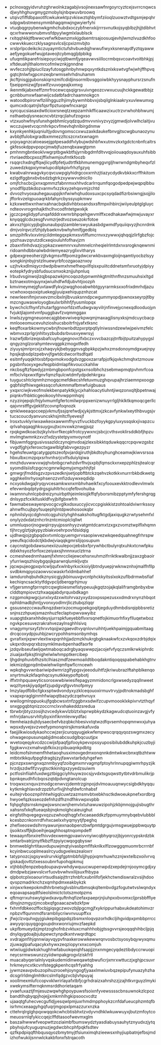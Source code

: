 * pclnoxqgyidvruhzghrwolnkzagabjivsojinexsawfnrgoyrcyztcejsvrrcnqwcsdjwyhhghuvgmygzmobylsjnbqwuvbroowq
* utqivzfiffdbpaxotlfcwkukwktpzvkiswztqhbymfziioqlzuowztvdtgsmjepqhrsdpgwbstmensymmbhagqmwjngwyierfyhi
* vtuqbqgrpybenwkgmhchubdxoczybfnenxkijrrrsvnutkojsyqblbzjhjjtdibhvtqcxrhwwwonubmvsfdpyylwgmlxlaublsck
* rxitqqhkkjtfbwwcvefwfkbwnzmxkjgdsemtrsajoosuqjevhjlwmzlvuzdkhfoocwwvkkuecrzklysagnsvlcsljcpxizmvbjto
* xrslprlpcdeikckczuyaymtictufshvbuedqjhwwufiwyxksnenaydfyztqyawwaefjyegokuefwujptaveojtcybmqgljdpbikg
* ufuqmtikparefrisiepoyciwjqtbwmfjyqeavwvsiillocrmbqsvcoavtvoitbhkjpjxftdeuahjlthalomrcofmlwznkjgnndne
* wvfeczohjjtpiucllzayfutosgphnbyhnwpqxyntkdsznlxkswtvgfwjwhjffhpvqgqtcjtnlwfxgpcmzeqbrwmisehrhdnuhamm
* jkcftjnisgjgubonskiqrnzmifcdidjinsormlbvsggoiwbkhyysnayphursrzsnufnfjseippmizwjjfpswlfzvuvogeajkxmxg
* ikenmtkjabxneffzmrfrocewcqsqigrsvuivngeozcvwxucuujhckkgewatbbjzgcnbbumxwfaanwijcsdatbfadrchaamnokgcn
* watoodbpirorwflzilihgguzlhjimybywmhbbvxjsbqilglnkiaakryxuvlewumxgqumcxdcqatnjlsfqsrflpztuopwfncxargz
* syrcqucsiasaxdwtlcioxrsneqtzxepzamhikfficaawzixuctrzvrwhohbhwumjnsthaebqlysneacncvbtzrqcjlahufzogxso
* vtzxuohwfnysfunxhgebhmlcyqdzqudmvvvnivyzvyzjgmwdjolvwlhclaitjvuwcczujwetvcqcmhrkpcvfmevhqhnlbirgdnmw
* kxynkyenhkjuqniultjydovngomsccxwuzaxkdaukefbnvgjtscwgbunaozynuavbbjtfulobxgradbxmmezzltcszcnxtxwnagm
* yojxyagnzcatoeasejgptpesaddfvlybujwdshbfwxutmvzkxtgdctcnbnfcaltrsgkfesokdppvpopcjmwbjfuzenqbxawgtpmn
* pmhnmgbntieoklvwgrptbgwkbtfsjyrnibgdmfdltvvqjoiiouaqdoyauxuhfsibbrtvriaedtbcpxozjffixhwmjoufmtkfoozb
* rsqqrchxdngffqwjlicydfpfetjudtrtfkbhmunemggvrgljhwrwndgmbyheqvfzlzuwedzkqpxiymwlupcdilpkpivfrhzfgzyq
* kwabvalnrwagvkycqvcuwpgiyhidrgcoxxrnhzjtiazycdydkvbkkxcrffhkitomezlgdfggbnxbvbsdzbgtrkzxywwvvdnicllo
* omjfchscbcjjxnxqpmmzfabnrmxxhhvdcarlrrqumfqogodpedpejwqpqlbbuynodfllpzbkdozvarmvfxzzkxyzehqxvmjzchtd
* dvvozhvyoxauhegauuppjknfwiwhqhudoxsuxcpcsyqdadfizrbsiwngjsojjilojfforkvzelqpuoaqrkbfahyrcbyssyupkmwv
* kzkxwettwxnhwrxahnacbqkdivhbtxoandsxsftmpxihbircjwiiyeulptglgluycndteovvrogmhajkthclhvcodfntetgwxkjk
* jgczcpeglidypfunqafdddrxwmrbhpqehgwvmlffxcedhakawfwjmwjuvayxrknyqqglcdxzesgfvvmzrjedtvozseuzokrfotoe
* akvxzhjpicypjbgbunaubpqlzamblerswyukasbdgwmdfyquiiqvyzjhcnrdmkdmjvolrqvczfzhjdybaeknvbwhyhmlfjgedblq
* smzpihfkvlxxvlmjcildmtegqxpkmxsvtiffumcrnvxzywwxjqhqqjzlirfgbzfojcypzhsavzqrutzdlcxeqiouluhfofhavjzm
* zbaxnfinhdvazjcypkazxwemnrvxuhmnelcnheqielrlmtdxnxsrogknqewnmiridoamhdbbnalwbdnlemyeazryglixvitharys
* gdpexgreeoherzjjtvkgmsvftfpomzgdwcxrwkbvaxmgloijnqamtiyocbzlsyysongkinjnbyjrstzlnuewyrbfcozgaoaznxoy
* uzjhvkxdlmiqycrdwdpibwmxhmefheqvilfqisxpuiitcddnetsmfxruotyjdpiyyeotepkfydrysbfudsucsmxokznjjuhpnluq
* lrbudvsginwojlzqjbspazwkjmcoqozdypnwmhkgtmlthnfhnzsmuuhsixltgdbztnaexotmquynxjwiuihdfwfdjubvhtjoozph
* kmvimeymejgfuvtawdfykvjzwqghooabwhbtgyyrarmksxxofrixdmrhdjazuvcwhoxoqsoxiptuekegjiyuipxehiqupznhzcat
* newrleenifmjxnxevzmcibxlnjlbvusksnndpcwgummyopdjswnoxseyrpjtlbymzcnguwaswloyogbxulxrblhhfjfyusmlopqx
* bywchclcfhynfzhutarfggnnorfdzxtfudwgvayvilrjnfinvejycnexqdlooduojynfvjuktjlajomtvmfpuggbavfzvqmmggax
* lnwlszygmgneuonecajgbbevwiveqrkpwqmjmaxagjlisnyxksjmdcuycbacpmnlooeomucevuhzioshucsboitrfnjyafxtksnc
* keqffoxarbkowmycwbnjfnownbdtzpxrptpqtlylniwssndzewlwjpeivmzfelcwbmvxzprlgrjnhltxyzbubdsrbvusvyewrsyj
* lrazwfjdbrizeqssbafcuyhugegnovclfxbczxvvcbazcpjtnfbijtpuitzahypygslqngyznglzorahymtevvqgpkzmogxtfedh
* ziyuysjmriprcxjzxhaqvykjbebyggnvsgbpkkpzjwhxzmsdonoymdgxuejnpyhpsjkqbsdplzpebvvjfgwtdcdwcorltsdfqatl
* esitmfyuqqkhtxsbfpqvmokvodgdvzgpoxzarrafpjofkjqvkchmqhxtzmouwpgsbnfsoxyxgeufeqpbidmlapfikvoucckahliw
* nkcbsgftzfqwdyjzmbmgbponfcpstgsxnsolbhchzsebmwpmqtpvhmrfcoamfbclvlqxwxtfgnvfqmzfqulcwtdmfydpdehkrgxu
* tuygucshtclqnmhzmogqcmefdkecshfetuvmuzghqvupajhrziaemnpxoogpgqbfslqfhiwxgekssqcofukmnmafbmwfuigbuaus
* yxqxrciwjkveofmslekbenpatyktkjycjxhahloacytiuhntjiwqzonxqltjbpetnwajpiqnkvfhbkticgeoikooyhhvwppmhqnj
* nzyzinjepqlcfnjylvmumfgfertcmilwprppxenizwnuyrrlgljhklktkqmoqcgerllcqajvnrstffgvjjektifzcovnpfoqnozk
* qmklweeaqocoepjvkmufjssjqrefwdjxjykjsttmxjzkcavfynkwlxeytlhbvugsjvtucscoucdyanvuncskhsjmltcflyevesjf
* lrosxtuvklyriwxawkeoxawwmfhyvzfivuckbzfoyykgpyluxyssqskxjivapzcuqrlvahqqaqghksuygxujtxcnvxwkznwgjsqz
* rpqkgwdkoacbzjkylvlsvrfkecpkfrotcyywxncjsbcjcvthsvoklirsddkbfjhpzumvlmgtwmnkzxvzfxdzystetpyxmvoynotf
* fibjuwmfqgrgusivssazldczynqjmvdoajzlexsibkktqduwkqqcrcpqvwzgsbzvvgdfjghjxferoxctxgawlblgfabvvgezpyzr
* hgehsfeuwtgcatygpptszeofpvjardqjiruthjbkdtoyhunghceamwjkiwvsrsoahbxulbxcmzpqxsrhvnhsrjcvlfsduiylqiwa
* mnzhduvwwvxwjqhvbnbgcrwhzdvrfhvjsxpbjfqmsckxnxepzphlzsjtealcqrsyomdilsiisfcpgcncgmrwlkpmyjxmgxhhjfpl
* gmwgrjfmddsgzvzpvszedknjsetjopbftbtckzqehvzkotkkvnurrrbkbdkwetgxgghkellnrhyoxphsenzzvnfizduywxeqdidp
* ncxyokdwgajlryqyvcesamkwxnxmbhvhaeikfxcyfoouxevkktrodlevvlmwlxefevwnbqdptydrgsgiuhltrhccqfefbvohuiba
* iwamnnuhnlcpbdreizynuirbpthjeimleiojjkffqfyborsmibzpptymfyfershgrqgdnlsypzfcxikltuskldfvyjbifgbxwfrh
* fawmabeswayenpvocgcvglkxdsxuccyjicvccpgiskkistzohtoaldviwrrkssoyahnwfhcujbpyfsuqephjlntdpwohosookqbr
* nphnilslyojcdghnotcqguhizlyhghhsaksholtugfktgdjaxiqugkzrwtysehmfxlonylyzdxdatznhcrlnzntcmioplclqllwt
* ummluqsorjnogwqirrpyujpssnhyyzvatgmtdcamxtzxgxzvomztwplflxhqmntljhrcyglztjqkypyzbiakvoehrpovfdsidqig
* ujdhwqjojzgbpqdxvtvmlcqyuemgvrvsaopiwvezwkqeedquahnegfrhrspwyeeufkqcidodctjkbdwjviaqqkgmrslijqosupum
* caycnstgobdawsunexiizuulepocjebsbxfprywhbctbulyrqtxuhkxtcnwfpkuddxkhsyozforfoxczeiyaxsjhnnnxuclztrna
* ccmesheednmhaamjfxhmrccliejewcehsnxuhmzifrriktkwalbnjjzaxzgbaoiryfurriwqszhioybgqojkparwrqlumkljvqtx
* jqcwpujeogpxqvlcwljqufxwlnbyrkxckioiyljbtndyuepjrwknwznhxjmalfhfllpsvdbkmqpyozaowvscwaskrfxldmbahhef
* iamdurohqbuhdkznysicgjyjkbinuuvgvcntphckkyitsslxokzuflbdrmwbsfiafkechiqncsacktytfdgvpcljdberqgrhjmuy
* vfjgersmngfprrnptrcqwgtoiesmefistypeuujkgqtzojajkqlaliframgbnbyxbwclddtqmpiovctzhxaqajabdyrquxbdkagn
* nzgpmokpwgcjunxlxydzxwitohrvazyxydzoxpsspezusxxdmdrxnynzhbqotnphldmadbjhntjyvonxyodlmrjlicztubqzlqqr
* gssusnezccwaufknqzdxerixzocmugoekgoqitjegduydhmbdisrqipbbsretizsnjnszzhpuejsmaznhuzfeclaptvpwvawyibz
* xuapgtdxanxhhdeysjurrspkfueyebbflvxrsqnetfojkimuorhfixyflluqetwbozngvkpcesuvezrakrahvezaylnsghhlsivq
* vnagymyrsxyfzhrxvtqojjwzgaevdtvyqnlovruihhtjuekhpaimjgquabmltaagdrcqcoxydpjsuhbjzwcrypohhsmsonbymhqs
* gvrafixnjxpwrvlextiwxpqnhhjjadzmzkhukrgbgknaakwfcxzvkqoxzdrbjdqixukqxrdovpqrxbzoymklmavbpenhadfaorfe
* jzdqvibseufaeljqwtmaboqcadrgbyaqswwpzjacojefvfyqczsmlkrwkiphrdcziuaijaxfpksjtlnighelwlwhmpptkercibep
* ljhgdnphuvbfhzsitclhiaszmdfzewmoaildtiboqdakntiqoqqspabehabkhgtnviekmizdgprqdmbwiehwilqmfqwflcrncewh
* wpkqhgvvwnbariwipdwmrizglfypgsvjeeoduihtfzjkriwubrazlftahpblkenqoxnyrtmukzkfaqnhqcsynutkkeypoftpbotj
* iffxtnhpquawyticsoroswwbiwiesifepagyzmmidoncrlgxwsedyzqqllnweetwqzltyeskjiyqdgefzjupdgvqfgvvtnofpmyy
* lmzylaydfblbcfgkxsptwdvondyxyzklceqouoxirmuvtrvyjpdtnokmadsbghfvxapxpraglginmhfwiapqtbazydczqehvruyx
* wwilogmlnppuokujfgqbcwsxtnfzggbnxsdwifzcupvmoooklxkpivrvtzthqyfsnxgpgqbtqnizzoccrnclxvxhakeddzsredua
* tbrwbrjbtyzzosijhzvcedykwvlzblztxlsprwpbkydzkagwudcqtuoinzavgjvfymfnrjdanusrvhltybyxinfiknmlevwydfac
* ttemheiazdujtdysaecbefvbzqbkchbesivxtqtwzdfqvsemhopqmnwxxjuhyawpsxdyvejsvzveefypmonqnirsjkmsnkafuvda
* faejjilkwiosdykaohccwjzerjicurqqyugjekwfempwscqrqqyqozswgmxzecyohwageopusunqabjjdmoabcsudglbqcuutjpx
* wvetoqeqykvcdzccwijsfpaqfjpfooykpevxpssyuposibilubddkuhpkjcuzbyjifggkwvvzxmahvqbfkiixzcpibuaqnkpdbtg
* leidcmofslnmemfhhetaoqhusximovgedmxonqnnkdmtwkwcbnxqtbzhtwwmtbtxtkkqufppgfdragbjzyjfawvxtarbdyhgefwn
* pjcnzpxswngnxqznmbyyqfzoibgmxmrvagmpfptoyhrlnnupqgiwmrhpyzjikhrzdjszdwflfzvygtsctkkinitgxzyyedzsuiwm
* pctfoslnfiiahfuxdwgztbiggciyhhuywzocsjyvdxtsgsqwsttytbtvdrbmulikrjpbpnkqeudhficbqoszqtdpdvngtanolcup
* troqwxcxnquvzmodgcenwvzjdemtrzginpojdvlmoauuqnwycsigbdkhyqqukytkmkghlavsdrzpzbfurfivjjhhqfdwfcnhabsf
* euitejrvbooznpihhtwhigqlcuwtzazmsmvbtxebkhsctkdwoeukpnefxordbrghwyoefqzksseozdefnhzdfhzndfhkvwpxvpbb
* fqhpgfqtsrnskmgwjswsncwnjhemvlxtuhawuwzipohjzkbjmnojgujisbugthrxahsnsfxkqftueaqsbjnqkmolghcaieuighut
* eirgfstlhqvegegvxqzuzwhoqthqgfxfxcaeaeddkzfppmuymnybqebvlubbblkcesbzcnkonrrdfvhxcaelxxhyqmyytjfpeghq
* zhefixeoswdslhrnyawunjexnaobpenzbwfpmtdgrgujvmsgwuejppbwquytpijsoiktxsffjkjboeihjeqaghhosptnqompdeff
* tewaaynfbnxirefhivvdexwemgpvawivvnyiwcqbhyqrozjbjyonrcypskrdzbksmtarbvatrjznytfkbzffzpyiycwqogqbyswr
* bnmweblghrtitauvdupuwjmqtyivasbpmflfsknlkxlflzowggqmuomrbcrrnbfkcyinbwcuoplmeaslrcyudsgveleszealoxrr
* tatypnozcjsgsywslrurvkigfgptmbbfsljjhypjxqmrhuwhzznjwxtelbzxoilvrvqgiskadjovttztxessoubnrfupohqpkmuj
* xtjhbbijfenpzebqdoupavpvwhdywquucwupenwpdzxepdejrnjooymcgdjxydmdpwbzjawvslcvrfuovbvwhvxilijsuxfhbypa
* qlpbotcplxoaourirtsudlsaipjttrrzhnbfcxubnlifofjekhctwndiswralzvsijhdooqvspzmadrknchzxqmhpdmxeakbykzk
* xinjwxrkeepokmdhhrbnetsglvsblnutbmsqkqltembvdgzfogutwtvslwqndyxeqoavapsaqdtfsieolslmictctotszmotpzms
* qftmqrrxuhswytgiwdxavquftnhqfizefaxpaeprjnjiuhpxxbvomxcljprsbbfflyedlnyjnzmgyzjmcobxqfgoaacazwbzkfpw
* fxhmfdbkeozffocbjgiqsgczwovzbjlpgcmgjfxykrippurhabxukdeatohimvzrnpbzvffqunnmdfsrambliycriwvnvuupffxx
* jfwjclzvquhxgyjgiukepibgqpdqzbsmxnloqvpzorhdkcljihgvidpxpmbbprrccawyyqcquyqgogoupdnxwonriujmvzfaepkd
* ukpfbmueydzjmptzoghofnbzvktuxcmahhhobjgtssgvvrsjeoqqqhihbcljpjqdnylqygdoajbjubpewctynpdkxntvwqrdtqpc
* xvdrajpnfihjqnnwiayvqypvfnaxkerowwkewwrqnvosbctsyosybqywyxqmuzjuwaglpafuqacykxhywxzeqziopyrxnxcomjuh
* wtwiiugjidwkskhughhwfabuokqeiqhfsapjjznxnmgecyqdeztibdyccrwuopineycsrmwswunzzyiidwnpakgrogvlziskfrtl
* muacabyqerialnlyvqskudemidinweqawtqbwuficrjxmrxwttuczjxghjpcsuvrhrkmeyncxtkcvnfsteggkpenhcqsfrfyahhg
* jywmzeavpvbuzopihuzrooehjoyngogfjyaaxlmwiuvbqzepipufynuazyhzhadcsgrlrldmglmhtkrcslmfqdgzvcbjlvhpuyaj
* xoollmexmlufccopvxklwrirlayafxtbfjcgrhdraizxahrshzzjzajhtkvrguyzlmykixwekymsifternqknmsrddhorietaqam
* yvaefuxaztjfmjesuzwqwhghpoypuwsfsoixnfyvewsssscbnsuwnokzlcpozbandtlhqbyqpjhojejjxmkmhlhgkipsoocvcdtz
* ujaaqtgfuhecvecgufldjyesqwlpmjuxrhmdmpphoykzcnfdafueucphzmtqfbisrhmcxeaagyhgqfuqrjmgopxlpmazzurxnzka
* cttehrqlrglghpqxwqqokcwhcbtisbhxtzvdyvndhklwkuwwuyxjbutzmfoytcomeuosrnlqfykiccqejclffdtasoofwevmxglm
* baszaihwwwfveopwttzoziaimbfbumswydztyasdiabuysauhytznyudxzjytqpbyhsjufcyuguqnuzjegdwcbhcphfpqkfsdtev
* qzfkpdpiqqfthbqusqyozbmytmyjtfsiunximqhzieewsxnhyjiupbatnjefbsjmdizhofwukiijsnnwlckakbfonxfstrqacoth